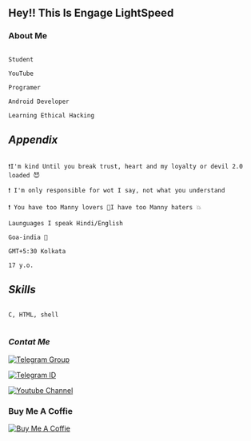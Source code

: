 ## Hey!! This Is Engage LightSpeed

### About Me
```

Student 

YouTube

Programer

Android Developer

Learning Ethical Hacking

```
## *Appendix*
```

❗I'm kind Until you break trust, heart and my loyalty or devil 2.0 loaded 😈

❗ I'm only responsible for wot I say, not what you understand  

❗ You have too Manny lovers 🤍I have too Manny haters 💥

Launguages I speak Hindi/English

Goa-india 🤍 

GMT+5:30 Kolkata

17 y.o.

 ```


##  *Skills*
```

C, HTML, shell


 ```



### *Contat Me*



[![Telegram Group](https://img.shields.io/badge/Telegram%20-Group-blue)](https://telegram.me/RN10support)

[![Telegram ID](https://img.shields.io/badge/Telegram%20-ID-blue)](https://telegram.me/DrTK001)

[![Youtube Channel](https://img.shields.io/badge/YouTube-Channel-red)](https://www.youtube.com/channel/UCOnT10XSSonfD6O2OPVvJew)


### Buy Me A Coffie
[![Buy Me A Coffie](https://img.shields.io/badge/Byu%20Me-A%20%20Coffie-9cf)](https://www.buymeacoffee.com/engage)
